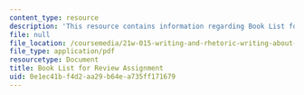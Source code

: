 ```yaml
---
content_type: resource
description: 'This resource contains information regarding Book List for Review Assignment. '
file: null
file_location: /coursemedia/21w-015-writing-and-rhetoric-writing-about-sports-fall-2013/0e1ec41bf4d2aa29b64ea735ff171679_MIT21W_015F13_Booklist.pdf
file_type: application/pdf
resourcetype: Document
title: Book List for Review Assignment
uid: 0e1ec41b-f4d2-aa29-b64e-a735ff171679
---
```

